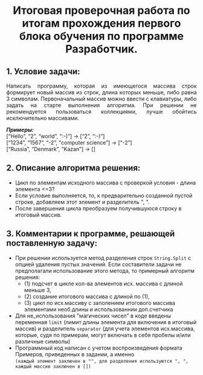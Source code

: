 # <p align="center"> Итоговая проверочная работа по итогам прохождения первого блока обучения по программе Разработчик. </p>
## 1. Условие задачи:

<p align="justify">Написать программу, которая из имеющегося массива строк формирует новый массив из строк, длина которых меньше, либо равна 3 символам. Первоначальный массив можно ввести с клавиатуры, либо задать на старте выполнения алгоритма. При решении не рекомендуется пользоваться коллекциями, лучше обойтись исключительно массивами.</p>

__*Примеры:*__  
[“Hello”, “2”, “world”, “:-)”] → [“2”, “:-)”]  
[“1234”, “1567”, “-2”, “computer science”] → [“-2”]  
[“Russia”, “Denmark”, “Kazan”] → []

## 2. Описание алгоритма решения:

* Цикл по элементам исходного массива с проверкой условия - длина элемента <=3?  
* Если условие выполняется, то, к предварительно созданной пустой строке, добавляем этот элемент и разделитель ", ".  
* После завершения цикла преобразуем получившуюся строку в итоговый массив.

## 3. Комментарии к программе, решающей поставленную задачу:

* При решении используется метод разделения строк `String.Split` с опцией удаления пустых значений. Если составители задачи не предполагали использование этого метода, то примерный алгоритм решения:  
    * (1) подсчет в цикле кол-ва элементов исх. массива с длиной меньше 3,  
    * (2) создание итогового массива с длиной по (1),  
    * (3) цикл по исх.массиву с заполением итогового массива элементами необ.длины и использованнии доп.счетчика
* Для не_использования "магических чисел" в коде введены переменная `limit` (лимит длины элемента для включения в итоговый массив) и разделитель `separator` (для учета элементов исх.массива, которые, судя по примерам, могут включать в себя пробелы и/или различные символы)
* Программный код написан с учетом воспроизведения формата Примеров, приведенных в задании, а именно  
`(каждый элемент заключен в "", для разделения используются ", ", каждый массив заключен в [])`  
